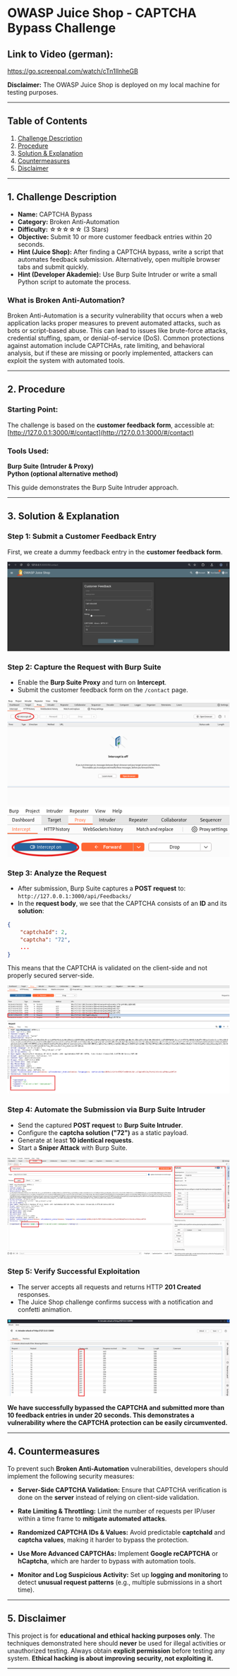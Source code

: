 # **OWASP Juice Shop - CAPTCHA Bypass Challenge**

## **Link to Video (german):**

https://go.screenpal.com/watch/cTn1IlnheGB

**Disclaimer:** The OWASP Juice Shop is deployed on my local machine for testing purposes.

---

## **Table of Contents**

1. [Challenge Description](#1-challenge-description)
2. [Procedure](#2-procedure)
3. [Solution & Explanation](#3-solution--explanation)
4. [Countermeasures](#4-countermeasures)
5. [Disclaimer](#5-disclaimer)

---

## **1. Challenge Description**

- **Name:** CAPTCHA Bypass
- **Category:** Broken Anti-Automation
- **Difficulty:** ☆☆☆☆☆ (3 Stars)
- **Objective:** Submit 10 or more customer feedback entries within 20 seconds.
- **Hint (Juice Shop):** After finding a CAPTCHA bypass, write a script that automates feedback submission. Alternatively, open multiple browser tabs and submit quickly.
- **Hint (Developer Akademie):** Use Burp Suite Intruder or write a small Python script to automate the process.

### **What is Broken Anti-Automation?**

Broken Anti-Automation is a security vulnerability that occurs when a web application lacks proper measures to prevent automated attacks, such as bots or script-based abuse. This can lead to issues like brute-force attacks, credential stuffing, spam, or denial-of-service (DoS). Common protections against automation include CAPTCHAs, rate limiting, and behavioral analysis, but if these are missing or poorly implemented, attackers can exploit the system with automated tools.

---

## **2. Procedure**

### **Starting Point:**

The challenge is based on the **customer feedback form**, accessible at:  
 [http://127.0.0.1:3000/#/contact](http://127.0.0.1:3000/#/contact)

### **Tools Used:**

**Burp Suite (Intruder & Proxy)**  
**Python (optional alternative method)**

This guide demonstrates the Burp Suite Intruder approach.

---

## **3. Solution & Explanation**

### **Step 1: Submit a Customer Feedback Entry**

First, we create a dummy feedback entry in the **customer feedback form**.

![Step 1](images-1/Step1.png)

### **Step 2: Capture the Request with Burp Suite**

- Enable the **Burp Suite Proxy** and turn on **Intercept**.
- Submit the customer feedback form on the `/contact` page.

![Step 2.1](images-1/Step2.1.png)  
![Step 2.2](images-1/Step2.2.png)

### **Step 3: Analyze the Request**

- After submission, Burp Suite captures a **POST request** to:  
   `http://127.0.0.1:3000/api/Feedbacks/`
- In the **request body**, we see that the CAPTCHA consists of an **ID** and its **solution**:

```json
{
    "captchaId": 2,
    "captcha": "72",
    ...
}
```

This means that the CAPTCHA is validated on the client-side and not properly secured server-side.

![Step 3](images-1/Step3.png)

### **Step 4: Automate the Submission via Burp Suite Intruder**

- Send the captured **POST request** to **Burp Suite Intruder**.
- Configure the **captcha solution ("72")** as a static payload.
- Generate at least **10 identical requests**.
- Start a **Sniper Attack** with Burp Suite.

![Step 4.1](images-1/Step4.1.png)

### **Step 5: Verify Successful Exploitation**

- The server accepts all requests and returns HTTP **201 Created** responses.
- The Juice Shop challenge confirms success with a notification and confetti animation.

![Step 4.2](images-1/Step4.2.png)

**We have successfully bypassed the CAPTCHA and submitted more than 10 feedback entries in under 20 seconds. This demonstrates a vulnerability where the CAPTCHA protection can be easily circumvented.**

---

## **4. Countermeasures**

To prevent such **Broken Anti-Automation** vulnerabilities, developers should implement the following security measures:

- **Server-Side CAPTCHA Validation:** Ensure that CAPTCHA verification is done on the **server** instead of relying on client-side validation.

- **Rate Limiting & Throttling:** Limit the number of requests per IP/user within a time frame to **mitigate automated attacks**.

- **Randomized CAPTCHA IDs & Values:** Avoid predictable **captchaId** and **captcha values**, making it harder to bypass the protection.

- **Use More Advanced CAPTCHAs:** Implement **Google reCAPTCHA** or **hCaptcha**, which are harder to bypass with automation tools.

- **Monitor and Log Suspicious Activity:** Set up **logging and monitoring** to detect **unusual request patterns** (e.g., multiple submissions in a short time).

---

## **5. Disclaimer**

This project is for **educational and ethical hacking purposes only**. The techniques demonstrated here should **never** be used for illegal activities or unauthorized testing. Always obtain **explicit permission** before testing any system. **Ethical hacking is about improving security, not exploiting it.**

---
